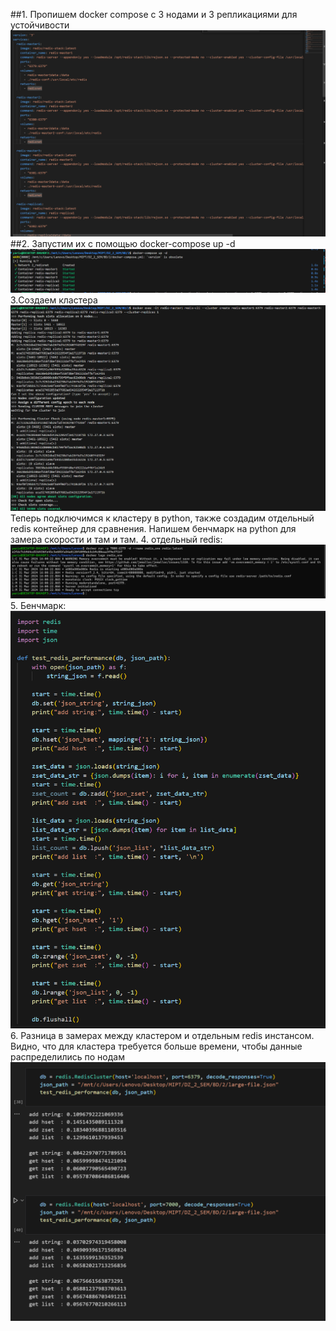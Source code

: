 ##1. Пропишем docker compose с 3 нодами и 3 репликациями для устойчивости
![alt text](image.png)
##2. Запустим их с помощью docker-compose up -d
![alt text](image-1.png)
3.Создаем кластера
![alt text](image-2.png)
Теперь подключимся к кластеру в python, также создадим отдельный redis контейнер для сравнения. Напишем бенчмарк на python для замера скорости и там и там.
4. отдельный redis:
![alt text](image-3.png)
5. Бенчмарк:
![alt text](image-4.png)
6. Разница в замерах между кластером и отдельным redis инстансом. Видно, что для кластера требуется больше времени, чтобы данные распределились по нодам
![alt text](image-5.png)